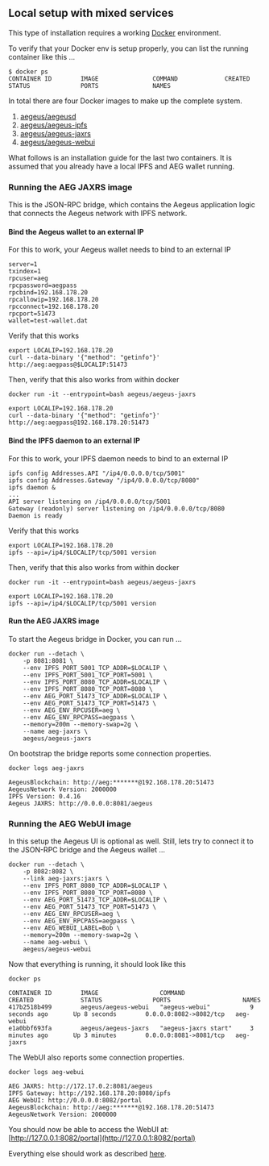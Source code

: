 ## Local setup with mixed services 

This type of installation requires a working [Docker](https://www.docker.com/community-edition#/download) environment.

To verify that your Docker env is setup properly, you can list the running container like this ...

    $ docker ps
    CONTAINER ID        IMAGE               COMMAND             CREATED             STATUS              PORTS               NAMES

In total there are four Docker images to make up the complete system.

1. [aegeus/aegeusd](https://hub.docker.com/r/aegeus/aegeusd)
2. [aegeus/aegeus-ipfs](https://hub.docker.com/r/aegeus/aegeus-ipfs)
3. [aegeus/aegeus-jaxrs](https://hub.docker.com/r/aegeus/aegeus-jaxrs)
4. [aegeus/aegeus-webui](https://hub.docker.com/r/aegeus/aegeus-webui)

What follows is an installation guide for the last two containers. 
It is assumed that you already have a local IPFS and AEG wallet running. 

### Running the AEG JAXRS image

This is the JSON-RPC bridge, which contains the Aegeus application logic that connects the Aegeus network with IPFS network. 

#### Bind the Aegeus wallet to an external IP

For this to work, your Aegeus wallet needs to bind to an external IP

    server=1
    txindex=1
    rpcuser=aeg
    rpcpassword=aegpass
    rpcbind=192.168.178.20
    rpcallowip=192.168.178.20
    rpcconnect=192.168.178.20
    rpcport=51473
    wallet=test-wallet.dat                                                                                                                                                                                                  
 
Verify that this works

    export LOCALIP=192.168.178.20
    curl --data-binary '{"method": "getinfo"}' http://aeg:aegpass@$LOCALIP:51473
    
Then, verify that this also works from within docker

    docker run -it --entrypoint=bash aegeus/aegeus-jaxrs
    
    export LOCALIP=192.168.178.20
    curl --data-binary '{"method": "getinfo"}' http://aeg:aegpass@192.168.178.20:51473
    
#### Bind the IPFS daemon to an external IP

For this to work, your IPFS daemon needs to bind to an external IP

    ipfs config Addresses.API "/ip4/0.0.0.0/tcp/5001"
    ipfs config Addresses.Gateway "/ip4/0.0.0.0/tcp/8080"
    ipfs daemon &
    ...    
    API server listening on /ip4/0.0.0.0/tcp/5001
    Gateway (readonly) server listening on /ip4/0.0.0.0/tcp/8080
    Daemon is ready
 
Verify that this works

    export LOCALIP=192.168.178.20
    ipfs --api=/ip4/$LOCALIP/tcp/5001 version
    
Then, verify that this also works from within docker

    docker run -it --entrypoint=bash aegeus/aegeus-jaxrs
    
    export LOCALIP=192.168.178.20
    ipfs --api=/ip4/$LOCALIP/tcp/5001 version
    
#### Run the AEG JAXRS image

To start the Aegeus bridge in Docker, you can run ...
    
    docker run --detach \
        -p 8081:8081 \
        --env IPFS_PORT_5001_TCP_ADDR=$LOCALIP \
        --env IPFS_PORT_5001_TCP_PORT=5001 \
        --env IPFS_PORT_8080_TCP_ADDR=$LOCALIP \
        --env IPFS_PORT_8080_TCP_PORT=8080 \
        --env AEG_PORT_51473_TCP_ADDR=$LOCALIP \
        --env AEG_PORT_51473_TCP_PORT=51473 \
        --env AEG_ENV_RPCUSER=aeg \
        --env AEG_ENV_RPCPASS=aegpass \
        --memory=200m --memory-swap=2g \
        --name aeg-jaxrs \
        aegeus/aegeus-jaxrs

On bootstrap the bridge reports some connection properties.

    docker logs aeg-jaxrs
    
    AegeusBlockchain: http://aeg:*******@192.168.178.20:51473
    AegeusNetwork Version: 2000000
    IPFS Version: 0.4.16
    Aegeus JAXRS: http://0.0.0.0:8081/aegeus

### Running the AEG WebUI image

In this setup the Aegeus UI is optional as well. Still, lets try to connect it to the JSON-RPC bridge and the Aegeus wallet  ...

    docker run --detach \
        -p 8082:8082 \
        --link aeg-jaxrs:jaxrs \
        --env IPFS_PORT_8080_TCP_ADDR=$LOCALIP \
        --env IPFS_PORT_8080_TCP_PORT=8080 \
        --env AEG_PORT_51473_TCP_ADDR=$LOCALIP \
        --env AEG_PORT_51473_TCP_PORT=51473 \
        --env AEG_ENV_RPCUSER=aeg \
        --env AEG_ENV_RPCPASS=aegpass \
        --env AEG_WEBUI_LABEL=Bob \
        --memory=200m --memory-swap=2g \
        --name aeg-webui \
        aegeus/aegeus-webui

Now that everything is running, it should look like this

    docker ps
    
    CONTAINER ID        IMAGE                 COMMAND                  CREATED             STATUS              PORTS                    NAMES
    417b2518b499        aegeus/aegeus-webui   "aegeus-webui"           9 seconds ago       Up 8 seconds        0.0.0.0:8082->8082/tcp   aeg-webui
    e1a0bbf693fa        aegeus/aegeus-jaxrs   "aegeus-jaxrs start"     3 minutes ago       Up 3 minutes        0.0.0.0:8081->8081/tcp   aeg-jaxrs

The WebUI also reports some connection properties.

    docker logs aeg-webui
    
    AEG JAXRS: http://172.17.0.2:8081/aegeus
    IPFS Gateway: http://192.168.178.20:8080/ipfs
    AEG WebUI: http://0.0.0.0:8082/portal
    AegeusBlockchain: http://aeg:*******@192.168.178.20:51473
    AegeusNetwork Version: 2000000

You should now be able to access the WebUI at: [http://127.0.0.1:8082/portal](http://127.0.0.1:8082/portal)

Everything else should work as described [here](Setup-All-Docker.md).